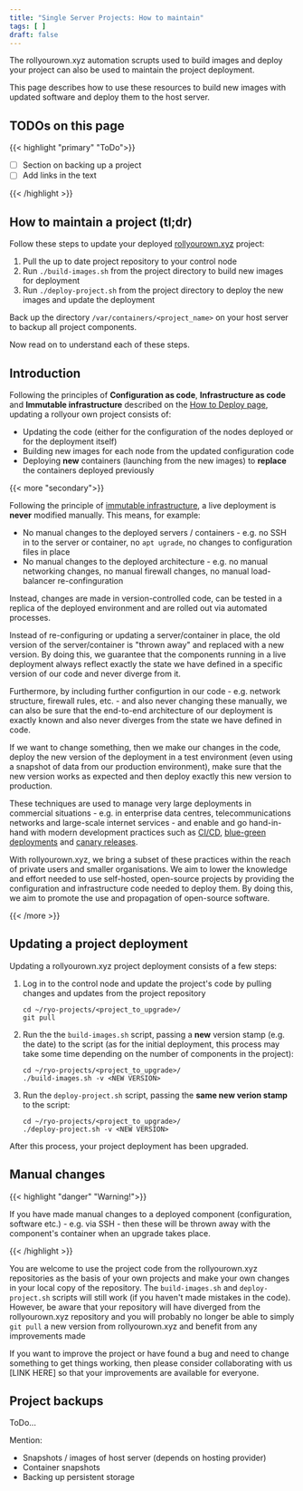 ```yaml
---
title: "Single Server Projects: How to maintain"
tags: [ ]
draft: false
---
```


The rollyourown.xyz automation scrupts used to build images and deploy your project can also be used to maintain the project deployment.

This page describes how to use these resources to build new images with updated software and deploy them to the host server.

<!--more-->

## TODOs on this page

{{< highlight "primary" "ToDo">}}

- [ ] Section on backing up a project
- [ ] Add links in the text

{{< /highlight >}}

## How to maintain a project (tl;dr)

Follow these steps to update your deployed [rollyourown.xyz](https://rollyourown.xyz) project:

1. Pull the up to date project repository to your control node
2. Run `./build-images.sh` from the project directory to build new images for deployment
3. Run `./deploy-project.sh` from the project directory to deploy the new images and update the deployment

Back up the directory `/var/containers/<project_name>` on your host server to backup all project components.

Now read on to understand each of these steps.

## Introduction

Following the principles of **Configuration as code**, **Infrastructure as code** and **Immutable infrastructure** described on the [How to Deploy page](/rollyourown/single_server_projects/how_to_deploy/#introduction), updating a rollyour own project consists of:

- Updating the code (either for the configuration of the nodes deployed or for the deployment itself)
- Building new images for each node from the updated configuration code
- Deploying **new** containers (launching from the new images) to **replace** the containers deployed previously

{{< more "secondary">}}

Following the principle of [immutable infrastructure](https://www.digitalocean.com/community/tutorials/what-is-immutable-infrastructure), a live deployment is **never** modified manually. This means, for example:

- No manual changes to the deployed servers / containers - e.g. no SSH in to the server or container, no `apt ugrade`, no changes to configuration files in place
- No manual changes to the deployed architecture - e.g. no manual networking changes, no manual firewall changes, no manual load-balancer re-confinguration

Instead, changes are made in version-controlled code, can be tested in a replica of the deployed environment and are rolled out via automated processes.

Instead of re-configuring or updating a server/container in place, the old version of the server/container is "thrown away" and replaced with a new version. By doing this, we guarantee that the components running in a live deployment always reflect exactly the state we have defined in a specific version of our code and never diverge from it.

Furthermore, by including further configurtion in our code - e.g. network structure, firewall rules, etc. - and also never changing these manually, we can also be sure that the end-to-end architecture of our deployment is exactly known and also never diverges from the state we have defined in code.

If we want to change something, then we make our changes in the code, deploy the new version of the deployment in a test environment (even using a snapshot of data from our production environment), make sure that the new version works as expected and then deploy exactly this new version to production.

These techniques are used to manage very large deployments in commercial situations - e.g. in enterprise data centres, telecommunications networks and large-scale internet services - and enable and go hand-in-hand with modern development practices such as [CI/CD](https://www.redhat.com/en/topics/devops/what-is-ci-cd), [blue-green deployments](https://martinfowler.com/bliki/BlueGreenDeployment.html) and [canary releases](https://martinfowler.com/bliki/CanaryRelease.html).

With rollyourown.xyz, we bring a subset of these practices within the reach of private users and smaller organisations. We aim to lower the knowledge and effort needed to use self-hosted, open-source projects by providing the configuration and infrastructure code needed to deploy them. By doing this, we aim to promote the use and propagation of open-source software.

{{< /more >}}


## Updating a project deployment

Updating a rollyourown.xyz project deployment consists of a few steps:

1. Log in to the control node and update the project's code by pulling changes and updates from the project repository

    ```console
    cd ~/ryo-projects/<project_to_upgrade>/
    git pull
    ```

2. Run the the `build-images.sh` script, passing a **new** version stamp (e.g. the date) to the script (as for the initial deployment, this process may take some time depending on the number of components in the project):

    ```console
    cd ~/ryo-projects/<project_to_upgrade>/
    ./build-images.sh -v <NEW VERSION>
    ```

3. Run the `deploy-project.sh` script, passing the **same new verion stamp** to the script:

    ```console
    cd ~/ryo-projects/<project_to_upgrade>/
    ./deploy-project.sh -v <NEW VERSION>
    ```

After this process, your project deployment has been upgraded.

## Manual changes

{{< highlight "danger" "Warning!">}}

If you have made manual changes to a deployed component (configuration, software etc.) - e.g. via SSH - then these will be thrown away with the component's container when an upgrade takes place.

{{< /highlight >}}

You are welcome to use the project code from the rollyourown.xyz repositories as the basis of your own projects and make your own changes in your local copy of the repository. The `build-images.sh` and `deploy-project.sh` scripts will still work (if you haven't made mistakes in the code). However, be aware that your repository will have diverged from the rollyourown.xyz repository and you will probably no longer be able to simply `git pull` a new version from rollyourown.xyz and benefit from any improvements made

If you want to improve the project or have found a bug and need to change something to get things working, then please consider collaborating with us [LINK HERE] so that your improvements are available for everyone.

## Project backups

ToDo...

Mention:

- Snapshots / images of host server (depends on hosting provider)
- Container snapshots
- Backing up persistent storage
